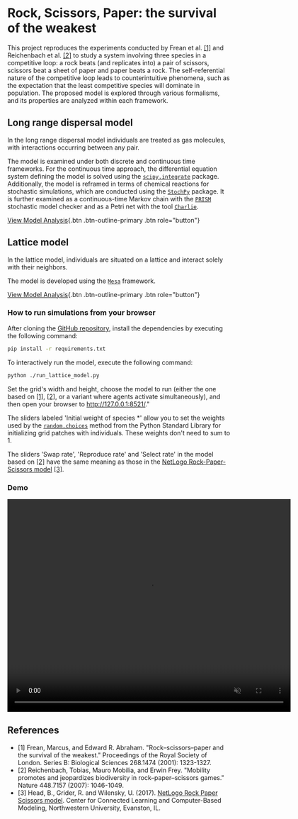 # Rock, Scissors, Paper: the survival of the weakest

This project reproduces the experiments conducted by Frean et al. [[1]](#references) and Reichenbach et al. [[2]](#references) to study a system involving three species in a competitive loop: a rock beats (and replicates into) a pair of scissors, scissors beat a sheet of paper and paper beats a rock. The self-referential nature of the competitive loop leads to counterintuitive phenomena, such as the expectation that the least competitive species will dominate in population. The proposed model is explored through various formalisms, and its properties are analyzed within each framework.

## Long range dispersal model

In the long range dispersal model individuals are treated as gas molecules, with interactions occurring between any pair.

The model is examined under both discrete and continuous time frameworks. For the continuous time approach, the differential equation system defining the model is solved using the [`scipy.integrate`](https://docs.scipy.org/doc/scipy/reference/integrate.html#module-scipy.integrate) package. Additionally, the model is reframed in terms of chemical reactions for stochastic simulations, which are conducted using the [`StochPy`](https://stochpy.sourceforge.net) package. It is further examined as a continuous-time Markov chain with the [`PRISM`](https://www.prismmodelchecker.org) stochastic model checker and as a Petri net with the tool [`Charlie`](https://www-dssz.informatik.tu-cottbus.de/DSSZ/Software/Charlie).

[View Model Analysis](./notebooks/long_range_simulations.html){.btn .btn-outline-primary .btn role="button"}

## Lattice model

In the lattice model, individuals are situated on a lattice and interact solely with their neighbors.

The model is developed using the [`Mesa`](https://mesa.readthedocs.io/en/stable/) framework.

[View Model Analysis](./notebooks/lattice_simulations.html){.btn .btn-outline-primary .btn role="button"}

### How to run simulations from your browser

After cloning the [GitHub repository](https://github.com/iretes/rock-scissors-paper), install the dependencies by executing the following command:

```bash
pip install -r requirements.txt
```

To interactively run the model, execute the following command:

```bash
python ./run_lattice_model.py
```

Set the grid's width and height, choose the model to run (either the one based on [[1]](#references), [[2]](#references), or a variant where agents activate simultaneously), and then open your browser to http://127.0.0.1:8521/."

The sliders labeled 'Initial weight of species *' allow you to set the weights used by the [`random.choices`](https://docs.python.org/3/library/random.html#random.choices) method from the Python Standard Library for initializing grid patches with individuals. These weights don't need to sum to $1$.

The sliders 'Swap rate', 'Reproduce rate' and 'Select rate' in the model based on [[2]](#references) have the same meaning as those in the [NetLogo Rock-Paper-Scissors model](https://ccl.northwestern.edu/netlogo/models/RockPaperScissors) [[3]](#references).

### Demo

<video width="640" height="480" controls loop="" muted="" autoplay="">
    <source src="https://github.com/iretes/rock-scissors-paper/assets/46034276/2a1055cc-fee6-4a60-b513-3b3d7210b7ad">
</video>

## References
- [1] Frean, Marcus, and Edward R. Abraham. "Rock–scissors–paper and the survival of the weakest." Proceedings of the Royal Society of London. Series B: Biological Sciences 268.1474 (2001): 1323-1327.
- [2] Reichenbach, Tobias, Mauro Mobilia, and Erwin Frey. "Mobility promotes and jeopardizes biodiversity in rock–paper–scissors games." Nature 448.7157 (2007): 1046-1049.
- [3] Head, B., Grider, R. and Wilensky, U. (2017). [NetLogo Rock Paper Scissors model](http://ccl.northwestern.edu/netlogo/models/RockPaperScissors). Center for Connected Learning and Computer-Based Modeling, Northwestern University, Evanston, IL.
